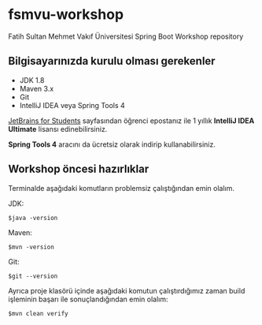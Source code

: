 # fsmvu-workshop
Fatih Sultan Mehmet Vakıf Üniversitesi Spring Boot Workshop repository

## Bilgisayarınızda kurulu olması gerekenler
 - JDK 1.8
 - Maven 3.x
 - Git
 - IntelliJ IDEA veya Spring Tools 4

[JetBrains for Students](https://www.jetbrains.com/student/) sayfasından öğrenci epostanız ile 1 yıllık **IntelliJ IDEA Ultimate** lisansı edinebilirsiniz.

**Spring Tools 4** aracını da ücretsiz olarak indirip kullanabilirsiniz.

## Workshop öncesi hazırlıklar
Terminalde aşağıdaki komutların problemsiz çalıştığından emin olalım.

JDK:

    $java -version

Maven:

    $mvn -version

Git:

    $git --version

Ayrıca proje klasörü içinde aşağıdaki komutun çalıştırdığımız zaman build işleminin başarı ile sonuçlandığından emin olalım:

    $mvn clean verify

